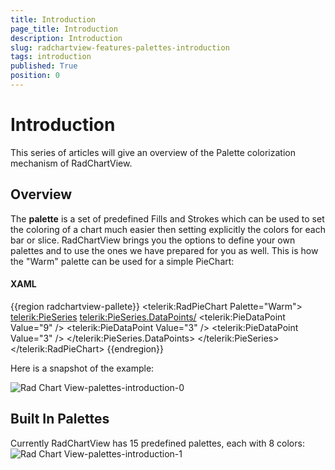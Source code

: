 ```yaml
---
title: Introduction
page_title: Introduction
description: Introduction
slug: radchartview-features-palettes-introduction
tags: introduction
published: True
position: 0
---
```


# Introduction

This series of articles will give an overview of the Palette colorization mechanism of RadChartView.      

## Overview

The __palette__ is a set of predefined Fills and Strokes which can be used to set the coloring of a chart much easier then setting explicitly the colors for each bar or slice. RadChartView brings you the options to define your own palettes and to use the ones we have prepared for you as well. This is how the "Warm" palette can be used for a simple PieChart:

#### __XAML__
        
{{region radchartview-pallete}}	
	<telerik:RadPieChart Palette="Warm">
		<telerik:PieSeries>
		  <telerik:PieSeries.DataPoints/>
			<telerik:PieDataPoint Value="9" />
			<telerik:PieDataPoint Value="3" />
			<telerik:PieDataPoint Value="3" />
		  </telerik:PieSeries.DataPoints>
		</telerik:PieSeries>
	</telerik:RadPieChart>
{{endregion}}

Here is a snapshot of the example:

![Rad Chart View-palettes-introduction-0](images/RadChartView-palettes-introduction-0.png)

## Built In Palettes

Currently RadChartView has 15 predefined palettes, each with 8 colors:
![Rad Chart View-palettes-introduction-1](images/RadChartView-palettes-introduction-1.png)
